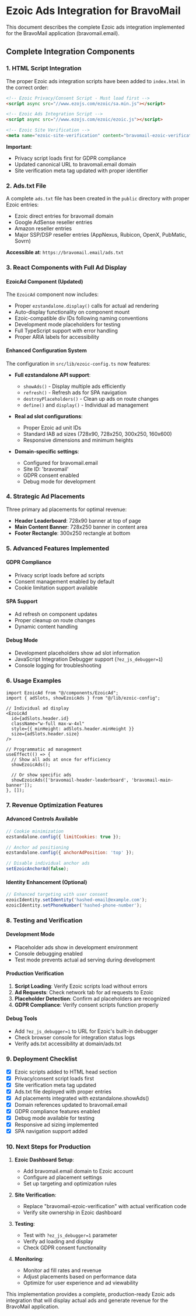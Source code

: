 # Ezoic Ads Integration for BravoMail

This document describes the complete Ezoic ads integration implemented for the BravoMail application (bravomail.email).

## Complete Integration Components

### 1. HTML Script Integration

The proper Ezoic ads integration scripts have been added to `index.html` in the correct order:

```html
<!-- Ezoic Privacy/Consent Script - Must load first -->
<script async src="//www.ezojs.com/ezoic/sa.min.js"></script>

<!-- Ezoic Ads Integration Script -->
<script async src="//www.ezojs.com/ezoic/ezoic.js"></script>

<!-- Ezoic Site Verification -->
<meta name="ezoic-site-verification" content="bravomail-ezoic-verification" />
```

**Important**: 
- Privacy script loads first for GDPR compliance
- Updated canonical URL to bravomail.email domain
- Site verification meta tag updated with proper identifier

### 2. Ads.txt File

A complete `ads.txt` file has been created in the `public` directory with proper Ezoic entries:

- Ezoic direct entries for bravomail domain
- Google AdSense reseller entries
- Amazon reseller entries  
- Major SSP/DSP reseller entries (AppNexus, Rubicon, OpenX, PubMatic, Sovrn)

**Accessible at**: `https://bravomail.email/ads.txt`

### 3. React Components with Full Ad Display

#### EzoicAd Component (Updated)

The `EzoicAd` component now includes:

- Proper `ezstandalone.display()` calls for actual ad rendering
- Auto-display functionality on component mount
- Ezoic-compatible div IDs following naming conventions
- Development mode placeholders for testing
- Full TypeScript support with error handling
- Proper ARIA labels for accessibility

#### Enhanced Configuration System

The configuration in `src/lib/ezoic-config.ts` now features:

- **Full ezstandalone API support**:
  - `showAds()` - Display multiple ads efficiently
  - `refresh()` - Refresh ads for SPA navigation
  - `destroyPlaceholders()` - Clean up ads on route changes
  - `define()` and `display()` - Individual ad management

- **Real ad slot configurations**:
  - Proper Ezoic ad unit IDs
  - Standard IAB ad sizes (728x90, 728x250, 300x250, 160x600)
  - Responsive dimensions and minimum heights

- **Domain-specific settings**:
  - Configured for bravomail.email
  - Site ID: 'bravomail'
  - GDPR consent enabled
  - Debug mode for development

### 4. Strategic Ad Placements

Three primary ad placements for optimal revenue:

- **Header Leaderboard**: 728x90 banner at top of page
- **Main Content Banner**: 728x250 banner in content area  
- **Footer Rectangle**: 300x250 rectangle at bottom

### 5. Advanced Features Implemented

#### GDPR Compliance
- Privacy script loads before ad scripts
- Consent management enabled by default
- Cookie limitation support available

#### SPA Support
- Ad refresh on component updates
- Proper cleanup on route changes
- Dynamic content handling

#### Debug Mode
- Development placeholders show ad slot information
- JavaScript Integration Debugger support (`?ez_js_debugger=1`)
- Console logging for troubleshooting

### 6. Usage Examples

```tsx
import EzoicAd from "@/components/EzoicAd";
import { adSlots, showEzoicAds } from "@/lib/ezoic-config";

// Individual ad display
<EzoicAd 
  id={adSlots.header.id}
  className="w-full max-w-4xl"
  style={{ minHeight: adSlots.header.minHeight }}
  size={adSlots.header.size}
/>

// Programmatic ad management
useEffect(() => {
  // Show all ads at once for efficiency
  showEzoicAds();
  
  // Or show specific ads
  showEzoicAds(['bravomail-header-leaderboard', 'bravomail-main-banner']);
}, []);
```

### 7. Revenue Optimization Features

#### Advanced Controls Available
```javascript
// Cookie minimization
ezstandalone.config({ limitCookies: true });

// Anchor ad positioning
ezstandalone.config({ anchorAdPosition: 'top' });

// Disable individual anchor ads
setEzoicAnchorAd(false);
```

#### Identity Enhancement (Optional)
```javascript
// Enhanced targeting with user consent
ezoicIdentity.setIdentity('hashed-email@example.com');
ezoicIdentity.setPhoneNumber('hashed-phone-number');
```

### 8. Testing and Verification

#### Development Mode
- Placeholder ads show in development environment
- Console debugging enabled
- Test mode prevents actual ad serving during development

#### Production Verification
1. **Script Loading**: Verify Ezoic scripts load without errors
2. **Ad Requests**: Check network tab for ad requests to Ezoic
3. **Placeholder Detection**: Confirm ad placeholders are recognized
4. **GDPR Compliance**: Verify consent scripts function properly

#### Debug Tools
- Add `?ez_js_debugger=1` to URL for Ezoic's built-in debugger
- Check browser console for integration status logs
- Verify ads.txt accessibility at domain/ads.txt

### 9. Deployment Checklist

- [x] Ezoic scripts added to HTML head section
- [x] Privacy/consent script loads first
- [x] Site verification meta tag updated
- [x] Ads.txt file deployed with proper entries
- [x] Ad placements integrated with ezstandalone.showAds()
- [x] Domain references updated to bravomail.email
- [x] GDPR compliance features enabled
- [x] Debug mode available for testing
- [x] Responsive ad sizing implemented
- [x] SPA navigation support added

### 10. Next Steps for Production

1. **Ezoic Dashboard Setup**:
   - Add bravomail.email domain to Ezoic account
   - Configure ad placement settings
   - Set up targeting and optimization rules

2. **Site Verification**:
   - Replace "bravomail-ezoic-verification" with actual verification code
   - Verify site ownership in Ezoic dashboard

3. **Testing**:
   - Test with `?ez_js_debugger=1` parameter
   - Verify ad loading and display
   - Check GDPR consent functionality

4. **Monitoring**:
   - Monitor ad fill rates and revenue
   - Adjust placements based on performance data
   - Optimize for user experience and ad viewability

This implementation provides a complete, production-ready Ezoic ads integration that will display actual ads and generate revenue for the BravoMail application.
